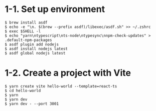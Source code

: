 # 1-1. Set up environment
```
$ brew install asdf
$ echo -e "\n. $(brew --prefix asdf)/libexec/asdf.sh" >> ~/.zshrc
$ exec $SHELL -l
$ echo "yarn\ntypescript\nts-node\ntypesync\nnpm-check-updates" > .default-npm-packages
$ asdf plugin add nodejs
$ asdf install nodejs latest
$ asdf global nodejs latest
```
# 1-2. Create a project with Vite
```
$ yarn create vite hello-world --template=react-ts
$ cd hello-world
$ yarn
$ yarn dev
$ yarn dev - --port 3001
```
